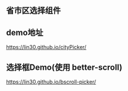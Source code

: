 ## 省市区选择组件

## demo地址
https://lin30.github.io/cityPicker/

## 选择框Demo(使用 better-scroll)
https://lin30.github.io/bscroll-picker/
